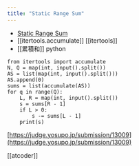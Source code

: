 ```yaml
---
title: "Static Range Sum"
---
```


- [Static Range Sum](https://judge.yosupo.jp/problem/static_range_sum)
- [[itertools.accumulate]] [[itertools]]
- [[累積和]]
python

```
from itertools import accumulate
N, Q = map(int, input().split())
AS = list(map(int, input().split()))
AS.append(0)
sums = list(accumulate(AS))
for q in range(Q):
    L, R = map(int, input().split())
    s = sums[R - 1]
    if L > 0:
        s -= sums[L - 1]
    print(s)
```

[https://judge.yosupo.jp/submission/13009](https://judge.yosupo.jp/submission/13009)

[[atcoder]]
